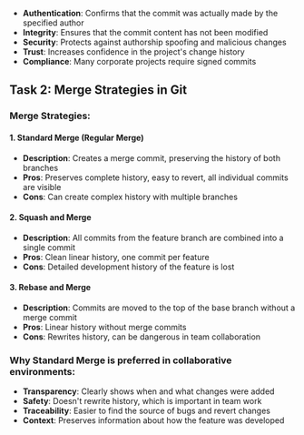 
- **Authentication**: Confirms that the commit was actually made by the specified author
- **Integrity**: Ensures that the commit content has not been modified
- **Security**: Protects against authorship spoofing and malicious changes
- **Trust**: Increases confidence in the project's change history
- **Compliance**: Many corporate projects require signed commits


## Task 2: Merge Strategies in Git

### Merge Strategies:

#### 1. Standard Merge (Regular Merge)
- **Description**: Creates a merge commit, preserving the history of both branches
- **Pros**: Preserves complete history, easy to revert, all individual commits are visible
- **Cons**: Can create complex history with multiple branches

#### 2. Squash and Merge
- **Description**: All commits from the feature branch are combined into a single commit
- **Pros**: Clean linear history, one commit per feature
- **Cons**: Detailed development history of the feature is lost

#### 3. Rebase and Merge
- **Description**: Commits are moved to the top of the base branch without a merge commit
- **Pros**: Linear history without merge commits
- **Cons**: Rewrites history, can be dangerous in team collaboration

### Why Standard Merge is preferred in collaborative environments:

- **Transparency**: Clearly shows when and what changes were added
- **Safety**: Doesn't rewrite history, which is important in team work
- **Traceability**: Easier to find the source of bugs and revert changes
- **Context**: Preserves information about how the feature was developed
